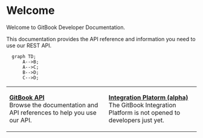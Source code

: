 # Welcome

Welcome to GitBook Developer Documentation.

This documentation provides the API reference and information you need to use our REST API.

```mermaid
  graph TD;
      A-->B;
      A-->C;
      B-->D;
      C-->D;
```

|                                                                                                                                                            |                                                                                                                                                                                     |
| ---------------------------------------------------------------------------------------------------------------------------------------------------------- | ----------------------------------------------------------------------------------------------------------------------------------------------------------------------------------- |
| <p><strong></strong><a href="api/overview.md"><strong>GitBook API</strong></a><br>Browse the documentation and API references to help you use our API.</p> | <p><strong></strong><a href="integrations/README.md"><strong>Integration Platorm (alpha)</strong></a><br>The GitBook Integration Platform is not opened to developers just yet.</p> |
